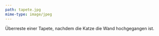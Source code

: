 ```yaml
---
path: tapete.jpg
mime-type: image/jpeg
---
```

Überreste einer Tapete, nachdem die Katze die Wand hochgegangen ist.
